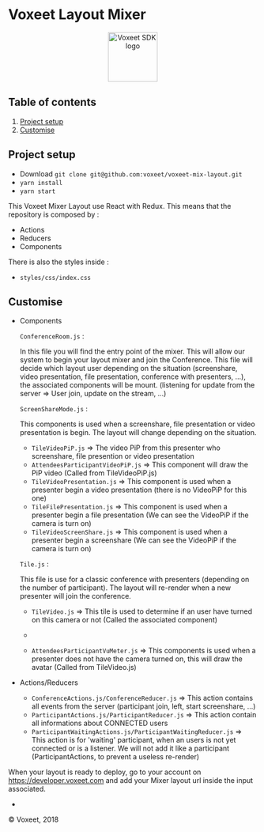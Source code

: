 Voxeet Layout Mixer
=====================

<p align="center">
<img src="https://www.voxeet.com/wp-content/themes/wp-theme/assets/images/logo.svg" alt="Voxeet SDK logo" title="Voxeet SDK logo" width="100"/>
</p>


## Table of contents

  1. [Project setup](#project-setup)
  1. [Customise](#customise)

## Project setup

 - Download ```git clone git@github.com:voxeet/voxeet-mix-layout.git```
 - ```yarn install```
 - ```yarn start```

This Voxeet Mixer Layout use React with Redux. This means that the repository is composed by :

- Actions
- Reducers
- Components

There is also the styles inside :

- ```styles/css/index.css```

## Customise

- Components

  ```ConferenceRoom.js``` :

  In this file you will find the entry point of the mixer. This will allow our system to begin your layout mixer and join the Conference.
  This file will decide which layout user depending on the situation (screenshare, video presentation, file presentation, conference with presenters, ...), the associated components will be mount. (listening for update from the server => User join, update on the stream, ...)

  ```ScreenShareMode.js``` :

  This components is used when a screenshare, file presentation or video presentation is begin. The layout will change depending on the situation.
    - ```TileVideoPiP.js``` => The video PiP from this presenter who screenshare, file presention or video presentation
    - ```AttendeesParticipantVideoPiP.js``` => This component will draw the PiP video (Called from TileVideoPiP.js)
    - ```TileVideoPresentation.js``` => This component is used when a presenter begin a video presentation (there is no VideoPiP for this one)
    - ```TileFilePresentation.js``` => This component is used when a presenter begin a file presentation (We can see the VideoPiP if the camera is turn on)
    - ```TileVideoScreenShare.js``` => This component is used when a presenter begin a screenshare (We can see the VideoPiP if the camera is turn on)

  ```Tile.js``` :

  This file is use for a classic conference with presenters (depending on the number of participant). The layout will re-render when a new presenter will join the conference.

    - ```TileVideo.js``` => This tile is used to determine if an user have turned on this camera or not (Called the associated component)
    - ```AttendeesParticipantVideo.jsv => This component is used when a presenter have his camera turned on (Called from TileVideo.js)
    - ```AttendeesParticipantVuMeter.js``` => This components is used when a presenter does not have the camera turned on, this will draw the avatar (Called from TileVideo.js)

- Actions/Reducers

  - ```ConferenceActions.js/ConferenceReducer.js``` => This action contains all events from the server (participant join, left, start screenshare, ...)
  - ```ParticipantActions.js/ParticipantReducer.js``` => This action contain all informations about CONNECTED users
  - ```ParticipantWaitingActions.js/ParticipantWaitingReducer.js``` => This action is for 'waiting' participant, when an users is not yet connected or is a listener. We will not add it like a participant (ParticipantActions, to prevent a useless re-render)


When your layout is ready to deploy, go to your account on https://developer.voxeet.com and add your Mixer layout url inside the input associated.

  -
© Voxeet, 2018
